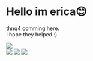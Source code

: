 Hello im erica😊
======

thnq4 comming here.   
i hope they helped :)   
   
   
      
<img src="https://img.shields.io/badge/HTML5-E34F26?style=flat-square&logo=HTML5&logoColor=white"/></a>   
<img src="https://img.shields.io/badge/CSS-1572B6?style=flat-square&logo=CSS3&logoColor=white"/></a>
<img src="https://img.shields.io/badge/JavaScript-F7DF1E?style=flat-square&logo=JavaScript&logoColor=white"/></a>
<img src="https://img.shields.io/badge/JavaScript-F7DF1E?style=flat-square&logo=JavaScript&logoColor=white"/></a>
